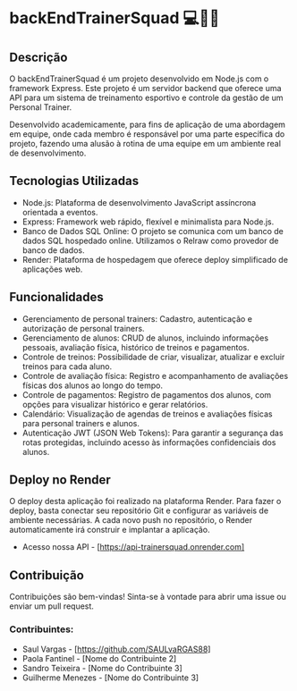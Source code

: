 # backEndTrainerSquad 💻🚀🤙

## Descrição
O backEndTrainerSquad é um projeto desenvolvido em Node.js com o framework Express. Este projeto é um servidor backend que oferece uma API para um sistema de treinamento esportivo e controle da gestão de um Personal Trainer.

Desenvolvido academicamente, para fins de aplicação de uma abordagem em equipe, onde cada membro é responsável por uma parte específica do projeto, fazendo uma alusão à rotina de uma equipe em um ambiente real de desenvolvimento.

## Tecnologias Utilizadas
- Node.js: Plataforma de desenvolvimento JavaScript assíncrona orientada a eventos.
- Express: Framework web rápido, flexível e minimalista para Node.js.
- Banco de Dados SQL Online: O projeto se comunica com um banco de dados SQL hospedado online. Utilizamos o Relraw como provedor de banco de dados.
- Render: Plataforma de hospedagem que oferece deploy simplificado de aplicações web.

## Funcionalidades
- Gerenciamento de personal trainers: Cadastro, autenticação e autorização de personal trainers.
- Gerenciamento de alunos: CRUD de alunos, incluindo informações pessoais, avaliação física, histórico de treinos e pagamentos.
- Controle de treinos: Possibilidade de criar, visualizar, atualizar e excluir treinos para cada aluno.
- Controle de avaliação física: Registro e acompanhamento de avaliações físicas dos alunos ao longo do tempo.
- Controle de pagamentos: Registro de pagamentos dos alunos, com opções para visualizar histórico e gerar relatórios.
- Calendário: Visualização de agendas de treinos e avaliações físicas para personal trainers e alunos.
- Autenticação JWT (JSON Web Tokens): Para garantir a segurança das rotas protegidas, incluindo acesso às informações confidenciais dos alunos.

## Deploy no Render
O deploy desta aplicação foi realizado na plataforma Render. Para fazer o deploy, basta conectar seu repositório Git e configurar as variáveis de ambiente necessárias. A cada novo push no repositório, o Render automaticamente irá construir e implantar a aplicação.
- Acesso nossa API - [https://api-trainersquad.onrender.com]

## Contribuição
Contribuições são bem-vindas! Sinta-se à vontade para abrir uma issue ou enviar um pull request.

### Contribuintes:
- Saul Vargas - [https://github.com/SAULvaRGAS88]
- Paola Fantinel - [Nome do Contribuinte 2]
- Sandro Teixeira - [Nome do Contribuinte 3]
- Guilherme Menezes - [Nome do Contribuinte 3]

